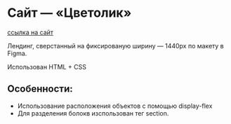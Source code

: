 # Сайт — «Цветолик»
  
[ссылка на сайт](https://kseniii19.github.io/my_first_project_site/)
  
Лендинг, сверстанный на фиксированую ширину — 1440px по макету в Figma.
  
Использован HTML + CSS

## Особенности:
* Использование расположения объектов с помощью display-flex
* Для разделения болокв изспользован тег section.






[def]: https://kseniii19.github.io/my_first_project_site/